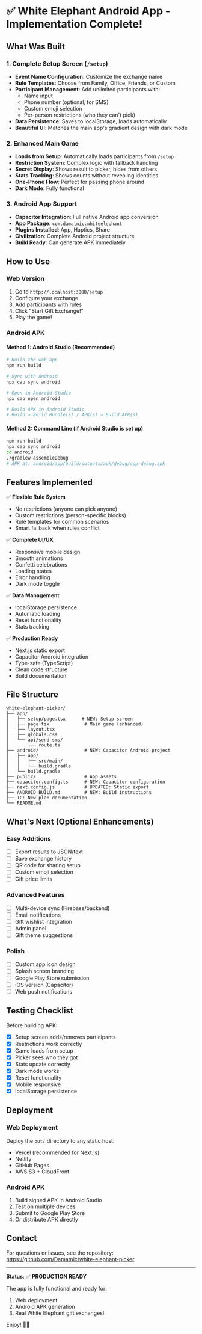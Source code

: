 # ✅ White Elephant Android App - Implementation Complete!

## What Was Built

### 1. Complete Setup Screen (`/setup`)
- **Event Name Configuration**: Customize the exchange name
- **Rule Templates**: Choose from Family, Office, Friends, or Custom
- **Participant Management**: Add unlimited participants with:
  - Name input
  - Phone number (optional, for SMS)
  - Custom emoji selection
  - Per-person restrictions (who they can't pick)
- **Data Persistence**: Saves to localStorage, loads automatically
- **Beautiful UI**: Matches the main app's gradient design with dark mode

### 2. Enhanced Main Game
- **Loads from Setup**: Automatically loads participants from `/setup`
- **Restriction System**: Complex logic with fallback handling
- **Secret Display**: Shows result to picker, hides from others
- **Stats Tracking**: Shows counts without revealing identities
- **One-Phone Flow**: Perfect for passing phone around
- **Dark Mode**: Fully functional

### 3. Android App Support
- **Capacitor Integration**: Full native Android app conversion
- **App Package**: `com.damatnic.whiteelephant`
- **Plugins Installed**: App, Haptics, Share
- **Civilization**: Complete Android project structure
- **Build Ready**: Can generate APK immediately

## How to Use

### Web Version
1. Go to `http://localhost:3000/setup`
2. Configure your exchange
3. Add participants with rules
4. Click "Start Gift Exchange!"
5. Play the game!

### Android APK

#### Method 1: Android Studio (Recommended)
```bash
# Build the web app
npm run build

# Sync with Android
npx cap sync android

# Open in Android Studio
npx cap open android

# Build APK in Android Studio
# Build > Build Bundle(s) / APK(s) > Build APK(s)
```

#### Method 2: Command Line (if Android Studio is set up)
```bash
npm run build
npx cap sync android
cd android
./gradlew assembleDebug
# APK at: android/app/build/outputs/apk/debug/app-debug.apk
```

## Features Implemented

✅ **Flexible Rule System**
- No restrictions (anyone can pick anyone)
- Custom restrictions (person-specific blocks)
- Rule templates for common scenarios
- Smart fallback when rules conflict

✅ **Complete UI/UX**
- Responsive mobile design
- Smooth animations
- Confetti celebrations
- Loading states
- Error handling
- Dark mode toggle

✅ **Data Management**
- localStorage persistence
- Automatic loading
- Reset functionality
- Stats tracking

✅ **Production Ready**
- Next.js static export
- Capacitor Android integration
- Type-safe (TypeScript)
- Clean code structure
- Build documentation

## File Structure

```
white-elephant-picker/
├── app/
│   ├── setup/page.tsx      # NEW: Setup screen
│   ├── page.tsx             # Main game (enhanced)
│   ├── layout.tsx
│   ├── globals.css
│   └── api/send-sms/
│       └── route.ts
├── android/                 # NEW: Capacitor Android project
│   ├── app/
│   │   ├── src/main/
│   │   └── build.gradle
│   └── build.gradle
├── public/                  # App assets
├── capacitor.config.ts      # NEW: Capacitor configuration
├── next.config.js           # UPDATED: Static export
├── ANDROID_BUILD.md         # NEW: Build instructions
├── IC: New plan documentation
└── README.md
```

## What's Next (Optional Enhancements)

### Easy Additions
- [ ] Export results to JSON/text
- [ ] Save exchange history
- [ ] QR code for sharing setup
- [ ] Custom emoji selection
- [ ] Gift price limits

### Advanced Features
- [ ] Multi-device sync (Firebase/backend)
- [ ] Email notifications
- [ ] Gift wishlist integration
- [ ] Admin panel
- [ ] Gift theme suggestions

### Polish
- [ ] Custom app icon design
- [ ] Splash screen branding
- [ ] Google Play Store submission
- [ ] iOS version (Capacitor)
- [ ] Web push notifications

## Testing Checklist

Before building APK:
- [x] Setup screen adds/removes participants
- [x] Restrictions work correctly
- [x] Game loads from setup
- [x] Picker sees who they got
- [x] Stats update correctly
- [x] Dark mode works
- [x] Reset functionality
- [x] Mobile responsive
- [x] localStorage persistence

## Deployment

### Web Deployment
Deploy the `out/` directory to any static host:
- Vercel (recommended for Next.js)
- Netlify
- GitHub Pages
- AWS S3 + CloudFront

### Android APK
1. Build signed APK in Android Studio
2. Test on multiple devices
3. Submit to Google Play Store
4. Or distribute APK directly

## Contact

For questions or issues, see the repository:
https://github.com/Damatnic/white-elephant-picker

---

**Status**: ✅ **PRODUCTION READY**

The app is fully functional and ready for:
1. Web deployment
2. Android APK generation
3. Real White Elephant gift exchanges!

Enjoy! 🎁✨


